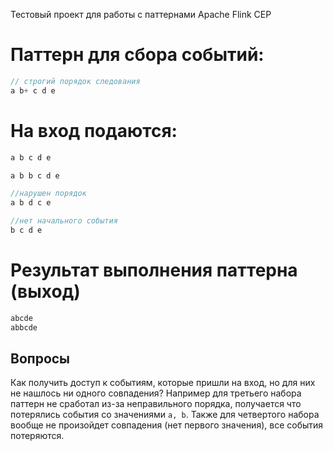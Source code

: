 Тестовый проект для работы с паттернами Apache Flink CEP

# Паттерн для сбора событий:
```java
// строгий порядок следования
a b+ c d e
```

# На вход подаются:
```java
a b c d e

a b b c d e

//нарушен порядок
a b d c e

//нет начального события
b c d e
```

# Результат выполнения паттерна (выход)
```java
abcde
abbcde
```

## Вопросы
Как получить доступ к событиям, которые пришли на вход, но для них не нашлось ни одного совпадения?
Например для третьего набора паттерн не сработал из-за неправильного порядка, получается что потерялись события со значениями `a, b`.
Также для четвертого набора вообще не произойдет совпадения (нет первого значения), все события потеряются.